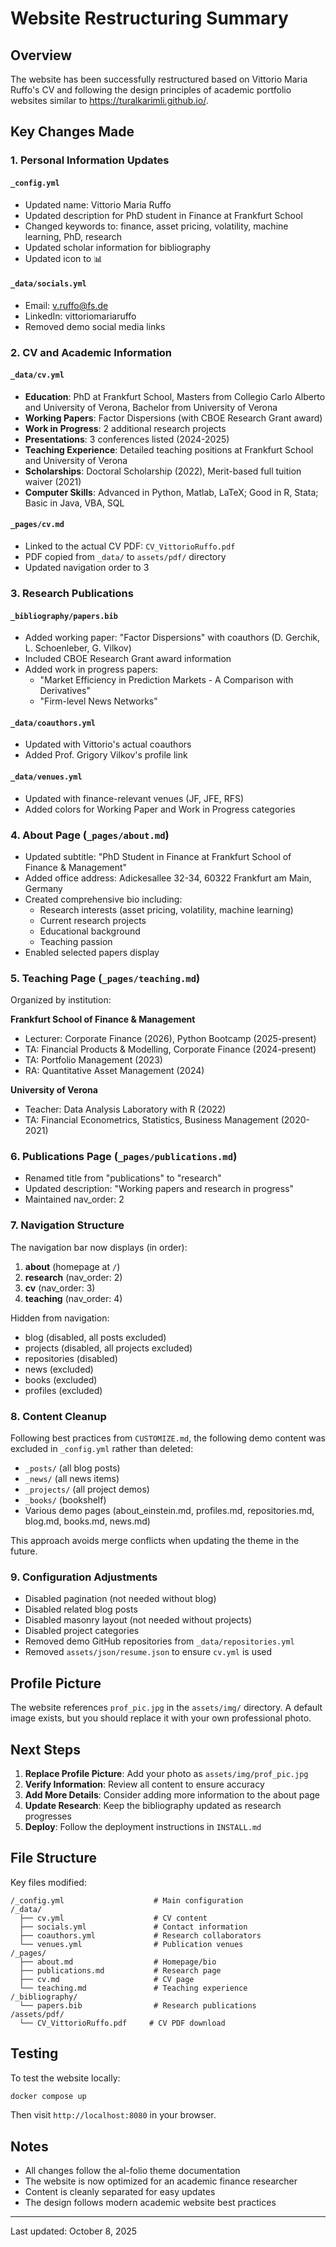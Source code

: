 # Website Restructuring Summary

## Overview
The website has been successfully restructured based on Vittorio Maria Ruffo's CV and following the design principles of academic portfolio websites similar to https://turalkarimli.github.io/.

## Key Changes Made

### 1. Personal Information Updates

#### `_config.yml`
- Updated name: Vittorio Maria Ruffo
- Updated description for PhD student in Finance at Frankfurt School
- Changed keywords to: finance, asset pricing, volatility, machine learning, PhD, research
- Updated scholar information for bibliography
- Updated icon to 📊

#### `_data/socials.yml`
- Email: v.ruffo@fs.de
- LinkedIn: vittoriomariaruffo
- Removed demo social media links

### 2. CV and Academic Information

#### `_data/cv.yml`
- **Education**: PhD at Frankfurt School, Masters from Collegio Carlo Alberto and University of Verona, Bachelor from University of Verona
- **Working Papers**: Factor Dispersions (with CBOE Research Grant award)
- **Work in Progress**: 2 additional research projects
- **Presentations**: 3 conferences listed (2024-2025)
- **Teaching Experience**: Detailed teaching positions at Frankfurt School and University of Verona
- **Scholarships**: Doctoral Scholarship (2022), Merit-based full tuition waiver (2021)
- **Computer Skills**: Advanced in Python, Matlab, LaTeX; Good in R, Stata; Basic in Java, VBA, SQL

#### `_pages/cv.md`
- Linked to the actual CV PDF: `CV_VittorioRuffo.pdf`
- PDF copied from `_data/` to `assets/pdf/` directory
- Updated navigation order to 3

### 3. Research Publications

#### `_bibliography/papers.bib`
- Added working paper: "Factor Dispersions" with coauthors (D. Gerchik, L. Schoenleber, G. Vilkov)
- Included CBOE Research Grant award information
- Added work in progress papers:
  - "Market Efficiency in Prediction Markets - A Comparison with Derivatives"
  - "Firm-level News Networks"

#### `_data/coauthors.yml`
- Updated with Vittorio's actual coauthors
- Added Prof. Grigory Vilkov's profile link

#### `_data/venues.yml`
- Updated with finance-relevant venues (JF, JFE, RFS)
- Added colors for Working Paper and Work in Progress categories

### 4. About Page (`_pages/about.md`)

- Updated subtitle: "PhD Student in Finance at Frankfurt School of Finance & Management"
- Added office address: Adickesallee 32-34, 60322 Frankfurt am Main, Germany
- Created comprehensive bio including:
  - Research interests (asset pricing, volatility, machine learning)
  - Current research projects
  - Educational background
  - Teaching passion
- Enabled selected papers display

### 5. Teaching Page (`_pages/teaching.md`)

Organized by institution:

**Frankfurt School of Finance & Management**
- Lecturer: Corporate Finance (2026), Python Bootcamp (2025-present)
- TA: Financial Products & Modelling, Corporate Finance (2024-present)
- TA: Portfolio Management (2023)
- RA: Quantitative Asset Management (2024)

**University of Verona**
- Teacher: Data Analysis Laboratory with R (2022)
- TA: Financial Econometrics, Statistics, Business Management (2020-2021)

### 6. Publications Page (`_pages/publications.md`)

- Renamed title from "publications" to "research"
- Updated description: "Working papers and research in progress"
- Maintained nav_order: 2

### 7. Navigation Structure

The navigation bar now displays (in order):
1. **about** (homepage at `/`)
2. **research** (nav_order: 2)
3. **cv** (nav_order: 3)
4. **teaching** (nav_order: 4)

Hidden from navigation:
- blog (disabled, all posts excluded)
- projects (disabled, all projects excluded)
- repositories (disabled)
- news (excluded)
- books (excluded)
- profiles (excluded)

### 8. Content Cleanup

Following best practices from `CUSTOMIZE.md`, the following demo content was excluded in `_config.yml` rather than deleted:
- `_posts/` (all blog posts)
- `_news/` (all news items)
- `_projects/` (all project demos)
- `_books/` (bookshelf)
- Various demo pages (about_einstein.md, profiles.md, repositories.md, blog.md, books.md, news.md)

This approach avoids merge conflicts when updating the theme in the future.

### 9. Configuration Adjustments

- Disabled pagination (not needed without blog)
- Disabled related blog posts
- Disabled masonry layout (not needed without projects)
- Disabled project categories
- Removed demo GitHub repositories from `_data/repositories.yml`
- Removed `assets/json/resume.json` to ensure `cv.yml` is used

## Profile Picture

The website references `prof_pic.jpg` in the `assets/img/` directory. A default image exists, but you should replace it with your own professional photo.

## Next Steps

1. **Replace Profile Picture**: Add your photo as `assets/img/prof_pic.jpg`
2. **Verify Information**: Review all content to ensure accuracy
3. **Add More Details**: Consider adding more information to the about page
4. **Update Research**: Keep the bibliography updated as research progresses
5. **Deploy**: Follow the deployment instructions in `INSTALL.md`

## File Structure

Key files modified:
```
/_config.yml                    # Main configuration
/_data/
  ├── cv.yml                    # CV content
  ├── socials.yml               # Contact information
  ├── coauthors.yml             # Research collaborators
  └── venues.yml                # Publication venues
/_pages/
  ├── about.md                  # Homepage/bio
  ├── publications.md           # Research page
  ├── cv.md                     # CV page
  └── teaching.md               # Teaching experience
/_bibliography/
  └── papers.bib                # Research publications
/assets/pdf/
  └── CV_VittorioRuffo.pdf     # CV PDF download
```

## Testing

To test the website locally:
```bash
docker compose up
```

Then visit `http://localhost:8080` in your browser.

## Notes

- All changes follow the al-folio theme documentation
- The website is now optimized for an academic finance researcher
- Content is cleanly separated for easy updates
- The design follows modern academic website best practices

---

Last updated: October 8, 2025